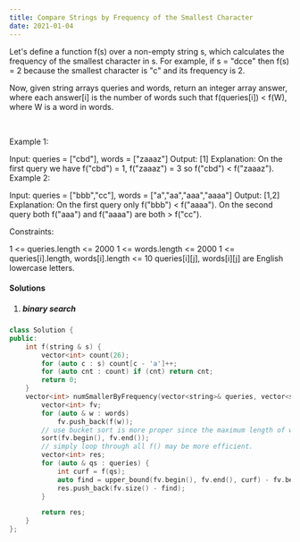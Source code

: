 ```yaml
---
title: Compare Strings by Frequency of the Smallest Character
date: 2021-01-04
---
```

Let's define a function f(s) over a non-empty string s, which calculates the frequency of the smallest character in s. For example, if s = "dcce" then f(s) = 2 because the smallest character is "c" and its frequency is 2.

Now, given string arrays queries and words, return an integer array answer, where each answer[i] is the number of words such that f(queries[i]) < f(W), where W is a word in words.

 

Example 1:

Input: queries = ["cbd"], words = ["zaaaz"]
Output: [1]
Explanation: On the first query we have f("cbd") = 1, f("zaaaz") = 3 so f("cbd") < f("zaaaz").
Example 2:

Input: queries = ["bbb","cc"], words = ["a","aa","aaa","aaaa"]
Output: [1,2]
Explanation: On the first query only f("bbb") < f("aaaa"). On the second query both f("aaa") and f("aaaa") are both > f("cc").
 

Constraints:

1 <= queries.length <= 2000
1 <= words.length <= 2000
1 <= queries[i].length, words[i].length <= 10
queries[i][j], words[i][j] are English lowercase letters.

#### Solutions

1. ##### binary search

```cpp
class Solution {
public:
    int f(string & s) {
        vector<int> count(26);
        for (auto c : s) count[c - 'a']++;
        for (auto cnt : count) if (cnt) return cnt;
        return 0;
    }
    vector<int> numSmallerByFrequency(vector<string>& queries, vector<string>& words) {
        vector<int> fv;
        for (auto & w : words)
            fv.push_back(f(w));
        // use bucket sort is more proper since the maximum length of word is at most 10
        sort(fv.begin(), fv.end());
        // simply loop through all f() may be more efficient.
        vector<int> res;
        for (auto & qs : queries) {
            int curf = f(qs);
            auto find = upper_bound(fv.begin(), fv.end(), curf) - fv.begin();
            res.push_back(fv.size() - find);
        }

        return res;
    }
};
```